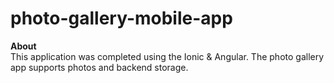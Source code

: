 # photo-gallery-mobile-app
<strong>About</strong>  <br/>
This application was completed using the Ionic & Angular. The photo gallery app supports photos and backend storage. 
